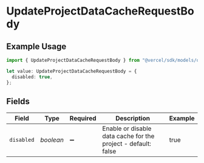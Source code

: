 # UpdateProjectDataCacheRequestBody

## Example Usage

```typescript
import { UpdateProjectDataCacheRequestBody } from "@vercel/sdk/models/operations";

let value: UpdateProjectDataCacheRequestBody = {
  disabled: true,
};
```

## Fields

| Field                                                         | Type                                                          | Required                                                      | Description                                                   | Example                                                       |
| ------------------------------------------------------------- | ------------------------------------------------------------- | ------------------------------------------------------------- | ------------------------------------------------------------- | ------------------------------------------------------------- |
| `disabled`                                                    | *boolean*                                                     | :heavy_minus_sign:                                            | Enable or disable data cache for the project - default: false | true                                                          |